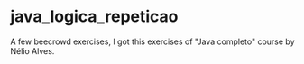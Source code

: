 # java_logica_repeticao
A few beecrowd exercises, I got this exercises of "Java completo" course by Nélio Alves.
